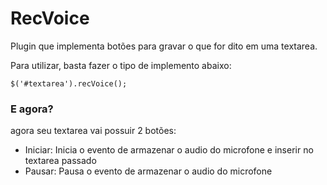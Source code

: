 # RecVoice

Plugin que implementa botões para gravar o que for dito em uma textarea.

Para utilizar, basta fazer o tipo de implemento abaixo:

```
$('#textarea').recVoice();
```
### E agora?
agora seu textarea vai possuir 2 botões:

 - Iniciar: Inicia o evento de armazenar o audio do microfone e inserir no textarea passado
 - Pausar: Pausa o evento de armazenar o audio do microfone
